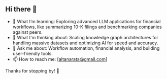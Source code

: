 ## Hi there 👋

   
- 🌱 What I’m learning: Exploring advanced LLM applications for financial workflows, like summarizing 10-K filings and benchmarking companies against peers.
- 🤔 What I'm thinking about: Scaling knowledge graph architectures for handling massive datasets and optimizing AI for speed and accuracy.
- 💬 Ask me about: Workflow automation, financial analysis, and building user-friendly tools.
- 📫 How to reach me: [altanarata@gmail.com]
 
Thanks for stopping by! 🚀
